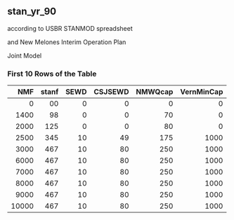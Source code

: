 ## stan_yr_90
according to USBR STANMOD spreadsheet

and New Melones Interim Operation Plan

Joint Model

### First 10 Rows of the Table
|   NMF |   stanf |   SEWD |   CSJSEWD |   NMWQcap |   VernMinCap |
|------:|--------:|-------:|----------:|----------:|-------------:|
|     0 |      00 |      0 |         0 |         0 |            0 |
|  1400 |      98 |      0 |         0 |        70 |            0 |
|  2000 |     125 |      0 |         0 |        80 |            0 |
|  2500 |     345 |     10 |        49 |       175 |         1000 |
|  3000 |     467 |     10 |        80 |       250 |         1000 |
|  6000 |     467 |     10 |        80 |       250 |         1000 |
|  7000 |     467 |     10 |        80 |       250 |         1000 |
|  8000 |     467 |     10 |        80 |       250 |         1000 |
|  9000 |     467 |     10 |        80 |       250 |         1000 |
| 10000 |     467 |     10 |        80 |       250 |         1000 |